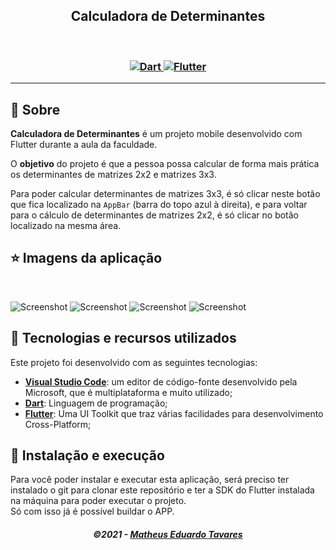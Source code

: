 <h2 align="center">
  Calculadora de Determinantes
</h2>

<br/>

<h3 align="center">
  <a href="https://dart.dev/">
    <img alt="Dart" src="https://img.shields.io/badge/Dart-0175C2?style=for-the-badge&logo=dart&logoColor=white">
  </a>
  <a href="https://flutter.dev/">
    <img alt="Flutter" src="https://img.shields.io/badge/Flutter-02569B?style=for-the-badge&logo=flutter&logoColor=white">
  </a>
</h3>

---

## 📃 Sobre

**Calculadora de Determinantes** é um projeto mobile desenvolvido com Flutter durante a aula da faculdade.

O **objetivo** do projeto é que a pessoa possa calcular de forma mais prática os determinantes de matrizes 2x2 e matrizes 3x3.

Para poder calcular determinantes de matrizes 3x3, é só clicar neste botão que fica localizado na `AppBar` (barra do topo azul à direita), e para voltar para o cálculo de determinantes de matrizes 2x2, é só clicar no botão localizado na mesma área.

## ⭐ Imagens da aplicação
<br />

![Screenshot](assets/images/1.png)
![Screenshot](assets/images/2.png)
![Screenshot](assets/images/3.png)
![Screenshot](assets/images/4.png)

## 🚀 Tecnologias e recursos utilizados

Este projeto foi desenvolvido com as seguintes tecnologias:
- [**Visual Studio Code**](https://code.visualstudio.com/): um editor de código-fonte desenvolvido pela Microsoft, que é multiplataforma e muito utilizado;
- [**Dart**](https://dart.dev/): Linguagem de programação;
- [**Flutter**](https://flutter.dev/): Uma UI Toolkit que traz várias facilidades para desenvolvimento Cross-Platform;

## 🔧 Instalação e execução

Para você poder instalar e executar esta aplicação, será preciso ter instalado o git para clonar este repositório e ter a SDK do Flutter instalada na máquina para poder executar o projeto.
<br />
Só com isso já é possível buildar o APP.

<h5 align="center">
  &copy;2021 - <a href="https://github.com/matheusEduardoTavares">Matheus Eduardo Tavares</a>
</h5>